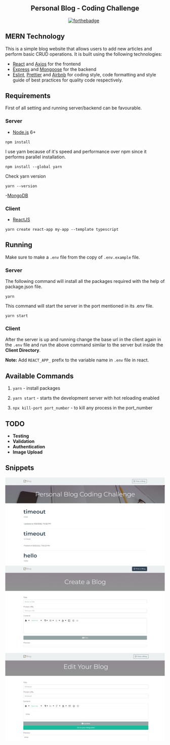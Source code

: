 <h2 align="center">
  Personal Blog - Coding Challenge
</h2>

<center>

[![forthebadge](https://forthebadge.com/images/badges/built-with-love.svg)](https://forthebadge.com) &nbsp;

</center>

## MERN Technology

This is a simple blog website that allows users to add new articles and perform basic CRUD operations. It is built using the following technologies:

- [React](https://facebook.github.io/react/) and [Axios](https://axios-http.com/docs/intro) for the frontend
- [Express](http://expressjs.com/) and [Mongoose](http://mongoosejs.com/) for the backend
- [Eslint](https://eslint.org), [Prettier](https://prettier.io) and [Airbnb](https://github.com/airbnb/javascript) for coding style, code formatting and style guide of best practices for quality code respectively.

## Requirements

First of all setting and running server/backend can be favourable.

### Server

- [Node.js](https://nodejs.org/en/) 6+

```shell
npm install
```

I use yarn because of it's speed and performance over npm since it performs parallel installation.

```shell
npm install --global yarn
```

Check yarn version

```shell
yarn --version
```

-[MongoDB](https://www.mongodb.com)

### Client

- [ReactJS](https://reactjs.org)

```shell
yarn create react-app my-app --template typescript
```

## Running

Make sure to make a `.env` file from the copy of `.env.example` file.

### Server

The following command will install all the packages required with the help of package.json file.

```shell
yarn
```

This command will start the server in the port mentioned in its .env file.

```shell
yarn start
```

### Client

After the server is up and running change the base url in the client again in the `.env` file and run the above command similar to the server but inside the **Client Directory**.

**Note:** Add `REACT_APP_` prefix to the variable name in `.env` file in react.

## Available Commands

1. `yarn` - install packages

2. `yarn start` - starts the development server with hot reloading enabled

3. `npx kill-port port_number` - to kill any process in the port_number

## TODO

- **Testing**
- **Validation**
- **Authentication**
- **Image Upload**

## Snippets

<div align="center">
  <img alt="Demo" src="./client/src/assets/Images/HomePage.png" />
</div>

<div align="center">
  <img alt="Demo" src="./client/src/assets/Images/CreateBlog.png" />
</div>

<div align="center">
  <img alt="Demo" src="./client/src/assets/Images/UpdateBlog.png" />
</div>
